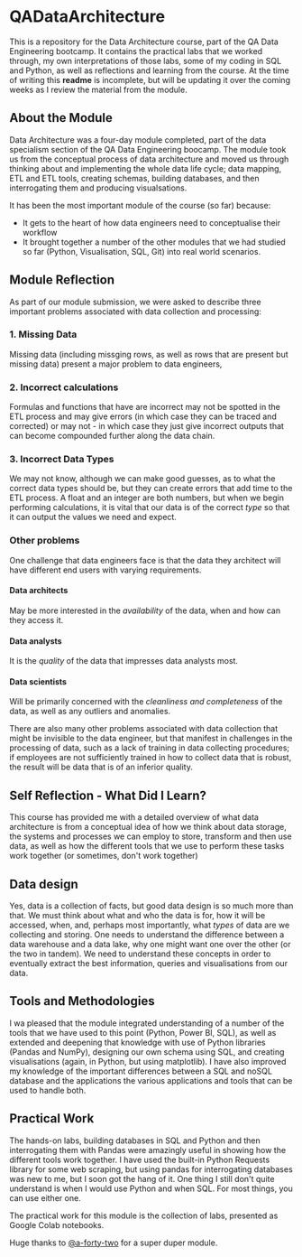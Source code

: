 # QADataArchitecture

This is a repository for the Data Architecture course, part of the QA Data Engineering bootcamp. It contains the practical labs that we worked through, my own interpretations of those labs, some of my coding in SQL and Python, as well as reflections and learning from the course. At the time of writing this **readme** is incomplete, but  will be updating it over the coming weeks as I review the material from the module.

## About the Module
Data Architecture was a four-day module completed, part of the data specialism section of the QA Data Engineering boocamp.
The module took us from the conceptual process of data architecture and moved us through thinking about and implementing the whole data life cycle; data mapping, ETL and ETL tools, creating schemas, building databases, and then interrogating them and producing visualsations.

It has been the most important module of the course (so far) because:
* It gets to the heart of how data engineers need to conceptualise their workflow
* It brought together a number of the other modules that we had studied so far (Python, Visualisation, SQL, Git) into real world scenarios.


## Module Reflection
As part of our module submission, we were asked to describe three important problems associated with data collection and processing:

### 1. Missing Data
Missing data (including missging rows, as well as rows that are present but missing data) present a major problem to data engineers, 

### 2. Incorrect calculations
Formulas and functions that have are incorrect may not be spotted in the ETL process and may give errors (in which case they can be traced and corrected) or may not - in which case they just give incorrect outputs that can become compounded further along the data chain. 

### 3. Incorrect Data Types
We may not know, although we can make good guesses, as to what the correct data types should be, but they can create errors that add time to the ETL process. A float and an integer are both numbers, but when we begin performing calculations, it is vital that our data is of the correct *type* so that it can output the values we need and expect.

### Other problems
One challenge that data engineers face is that the data they architect will have different end users with varying requirements. 

#### Data architects
May be more interested in the *availability* of the data, when and how can they access it.
#### Data analysts
It is the *quality* of the data that impresses data analysts most.
#### Data scientists
Will be primarily concerned with the *cleanliness and completeness* of the data, as well as any outliers and anomalies.

There are also many other problems associated with data collection that might be invisible to the data engineer, but that manifest in challenges in the processing of data, such as a lack of training in data collecting procedures; if employees are not sufficiently trained in how to collect data that is robust, the result will be data that is of an inferior quality.

## Self Reflection - What Did I Learn?
This course has provided me with a detailed overview of what data architecture is from a conceptual idea of how we think about data storage, the systems and processes we can employ to store, transform and then use data, as well as how the different tools that we use to perform these tasks work together (or sometimes, don't work together)

## Data design
Yes, data is a collection of facts, but good data design is so much more than that. We must think about what and who the data is for, how it will be accessed, when, and, perhaps most importantly, what *types* of data are we collecting and storing. One needs to understand the difference between a data warehouse and a data lake, why one might want one over the other (or the two in tandem). 
We need to understand these concepts in order to eventually extract the best information, queries and visualisations from our data.

## Tools and Methodologies
I wa pleased that the module integrated understanding of a number of the tools that we have used to this point (Python, Power BI, SQL), as well as extended and deepening that knowledge with use of Python libraries (Pandas and NumPy), designing our own schema using SQL, and creating visualisations (again, in Python, but using matplotlib).
I have also improved my knowledge of the important differences between a SQL and noSQL database and the applications the various applications and tools that can be used to handle both.

## Practical Work
The hands-on labs, building databases in SQL and Python and then interrogating them with Pandas were amazingly useful in showing how the different tools work together. I have used the built-in Python Requests library for some web scraping, but using pandas for interrogating databases was new to me, but I soon got the hang of it. One thing I still don't quite understand is when I would use Python and when SQL. For most things, you can use either one. 

The practical work for this module is the collection of labs, presented as Google Colab notebooks.

Huge thanks to [@a-forty-two](https://github.com/a-forty-two) for a super duper module.